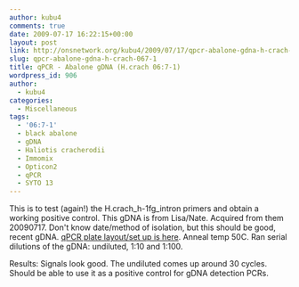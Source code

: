 ```yaml
---
author: kubu4
comments: true
date: 2009-07-17 16:22:15+00:00
layout: post
link: http://onsnetwork.org/kubu4/2009/07/17/qpcr-abalone-gdna-h-crach-067-1/
slug: qpcr-abalone-gdna-h-crach-067-1
title: qPCR - Abalone gDNA (H.crach 06:7-1)
wordpress_id: 906
author:
  - kubu4
categories:
  - Miscellaneous
tags:
  - '06:7-1'
  - black abalone
  - gDNA
  - Haliotis cracherodii
  - Immomix
  - Opticon2
  - qPCR
  - SYTO 13
---
```


This is to test (again!) the H.crach_h-1fg_intron primers and obtain a working positive control. This gDNA is from Lisa/Nate. Acquired from them 20090717. Don't know date/method of isolation, but this should be good, recent gDNA. [qPCR plate layout/set up is here](http://eagle.fish.washington.edu/Arabidopsis/Notebook%20Workup%20Files/20090717-01.jpg). Anneal temp 50C. Ran serial dilutions of the gDNA: undiluted, 1:10 and 1:100.

Results: Signals look good. The undiluted comes up around 30 cycles. Should be able to use it as a positive control for gDNA detection PCRs.
